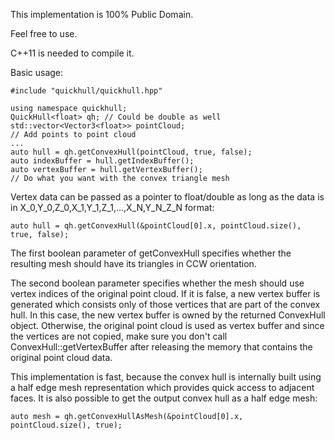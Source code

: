 This implementation is 100% Public Domain.

Feel free to use.
 
C++11 is needed to compile it.

Basic usage:

	#include "quickhull/quickhull.hpp"

	using namespace quickhull;
	QuickHull<float> qh; // Could be double as well
	std::vector<Vector3<float>> pointCloud;
	// Add points to point cloud
	...
	auto hull = qh.getConvexHull(pointCloud, true, false);
	auto indexBuffer = hull.getIndexBuffer();
	auto vertexBuffer = hull.getVertexBuffer();
	// Do what you want with the convex triangle mesh

Vertex data can be passed as a pointer to float/double as long as the data is in X_0,Y_0,Z_0,X_1,Y_1,Z_1,...,X_N,Y_N_Z_N format:

	auto hull = qh.getConvexHull(&pointCloud[0].x, pointCloud.size(), true, false);

The first boolean parameter of getConvexHull specifies whether the resulting mesh should have its triangles in CCW orientation.

The second boolean parameter specifies whether the mesh should use vertex indices of the original point cloud. If it is false, a new vertex buffer is generated which consists only of those vertices that are part of the convex hull. In this case, the new vertex buffer is owned by the returned ConvexHull object. Otherwise, the original point cloud is used as vertex buffer and since the vertices are not copied, make sure you don't call ConvexHull::getVertexBuffer after releasing the memory that contains the original point cloud data.

This implementation is fast, because the convex hull is internally built using a half edge mesh representation which provides quick access to adjacent faces. It is also possible to get the output convex hull as a half edge mesh:

	auto mesh = qh.getConvexHullAsMesh(&pointCloud[0].x, pointCloud.size(), true);
